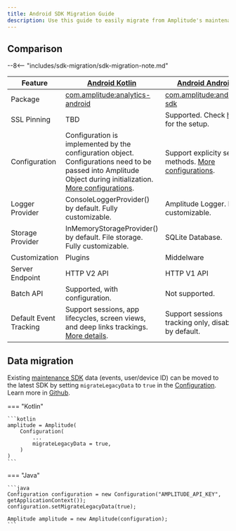 ```yaml
---
title: Android SDK Migration Guide
description: Use this guide to easily migrate from Amplitude's maintenance Android SDK (com.amplitude:android-sdk) to the new SDK (com.amplitude:analytics-android).
---
```


## Comparison 

--8<-- "includes/sdk-migration/sdk-migration-note.md"

| <div class="big-column">Feature</div> | [Android Kotlin](../) | [Android Android](../../android/) |
| --- | --- | --- |
| Package | [com.amplitude:analytics-android](https://mvnrepository.com/artifact/com.amplitude/analytics-android) | [com.amplitude:android-sdk](https://mvnrepository.com/artifact/com.amplitude/android-sdk) |
| SSL Pinning | TBD | Supported. Check [here](../../android/#ssl-pinning) for the setup. |
| Configuration | Configuration is implemented by the configuration object. Configurations need to be passed into Amplitude Object during initialization. [More configurations](../#configuration). | Support explicity setter methods. [More configurations](../../android/#configuration). |
| Logger Provider | ConsoleLoggerProvider() by default. Fully customizable. | Amplitude Logger. Not customizable. |
| Storage Provider | InMemoryStorageProvider() by default. File storage. Fully customizable. | SQLite Database. |
| Customization | Plugins | Middelware |
| Server Endpoint | HTTP V2 API | HTTP V1 API |
| Batch API| Supported, with configuration. | Not supported.|
| Default Event Tracking| Support sessions, app lifecycles, screen views, and deep links trackings. [More details](../../android-kotlin/#tracking-default-events). | Support sessions tracking only, disabled by default.|

## Data migration

Existing [maintenance SDK](../../android) data (events, user/device ID) can be moved to the latest SDK by setting `migrateLegacyData` to `true` in the [Configuration](../#configuration). Learn more in [Github](https://github.com/amplitude/Amplitude-Kotlin/blob/main/android/src/main/java/com/amplitude/android/migration/RemnantDataMigration.kt#L9-L16).

=== "Kotlin"

    ```kotlin
    amplitude = Amplitude(
        Configuration(
            ...
            migrateLegacyData = true,
        )
    )
    ```

=== "Java"

    ```java
    Configuration configuration = new Configuration("AMPLITUDE_API_KEY", getApplicationContext());
    configuration.setMigrateLegacyData(true);
    
    Amplitude amplitude = new Amplitude(configuration);
    ```
